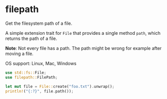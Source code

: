 # filepath

Get the filesystem path of a file.

A simple extension trait for `File` that provides a single method `path`, which returns the path of a file.

**Note**: Not every file has a path. The path might be wrong for example after moving a file.

OS support: Linux, Mac, Windows

```rust
use std::fs::File;
use filepath::FilePath;

let mut file = File::create("foo.txt").unwrap();
println!("{:?}", file.path());
```
